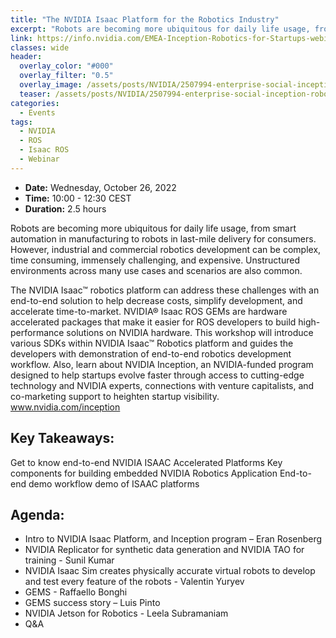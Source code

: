 ```yaml
---
title: "The NVIDIA Isaac Platform for the Robotics Industry"
excerpt: "Robots are becoming more ubiquitous for daily life usage, from smart automation in manufacturing to robots in last-mile delivery for consumers."
link: https://info.nvidia.com/EMEA-Inception-Robotics-for-Startups-webinar.html
classes: wide
header:
  overlay_color: "#000"
  overlay_filter: "0.5"
  overlay_image: /assets/posts/NVIDIA/2507994-enterprise-social-inception-robotics-webinar-fb-ig-2048x2048-opt-2.jpg
  teaser: /assets/posts/NVIDIA/2507994-enterprise-social-inception-robotics-webinar-fb-ig-2048x2048-opt-2.jpg
categories:
  - Events
tags:
  - NVIDIA
  - ROS
  - Isaac ROS
  - Webinar
---
```


* **Date:** Wednesday, October 26, 2022
* **Time:** 10:00 - 12:30 CEST
* **Duration:** 2.5 hours

Robots are becoming more ubiquitous for daily life usage, from smart automation in manufacturing to robots in last-mile delivery for consumers. However, industrial and commercial robotics development can be complex, time consuming, immensely challenging, and expensive. Unstructured environments across many use cases and scenarios are also common.

The NVIDIA Isaac™ robotics platform can address these challenges with an end-to-end solution to help decrease costs, simplify development, and accelerate time-to-market. NVIDIA® Isaac ROS GEMs are hardware accelerated packages that make it easier for ROS developers to build high-performance solutions on NVIDIA hardware. This workshop will introduce various SDKs within NVIDIA Isaac™ Robotics platform and guides the developers with demonstration of end-to-end robotics development workflow. Also, learn about NVIDIA Inception, an NVIDIA-funded program designed to help startups evolve faster through access to cutting-edge technology and NVIDIA experts, connections with venture capitalists, and co-marketing support to heighten startup visibility. www.nvidia.com/inception

## Key Takeaways:

Get to know end-to-end NVIDIA ISAAC Accelerated Platforms
Key components for building embedded NVIDIA Robotics Application
End-to-end demo workflow demo of ISAAC platforms

## Agenda:

* Intro to NVIDIA Isaac Platform, and Inception program – Eran Rosenberg
* NVIDIA Replicator for synthetic data generation and NVIDIA TAO for training - Sunil Kumar
* NVIDIA Isaac Sim creates physically accurate virtual robots to develop and test every feature of the robots - Valentin Yuryev
* GEMS - Raffaello Bonghi
* GEMS success story – Luis Pinto
* NVIDIA Jetson for Robotics - Leela Subramaniam
* Q&A